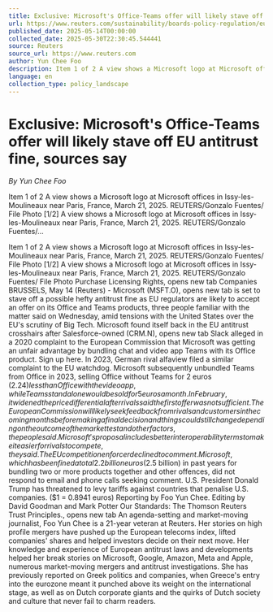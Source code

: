 ```yaml
---
title: Exclusive: Microsoft's Office-Teams offer will likely stave off EU antitrust fine, sources say
url: https://www.reuters.com/sustainability/boards-policy-regulation/eu-antitrust-regulators-accept-microsofts-office-teams-offer-sources-say-2025-05-14/
published_date: 2025-05-14T00:00:00
collected_date: 2025-05-30T22:30:45.544441
source: Reuters
source_url: https://www.reuters.com
author: Yun Chee Foo
description: Item 1 of 2 A view shows a Microsoft logo at Microsoft offices in Issy-les-Moulineaux near Paris, France, March 21, 2025. REUTERS/Gonzalo Fuentes/ File Photo [1/2] A view shows a Microsoft logo at Microsoft offices in Issy-les-Moulineaux near Paris, France, March 21, 2025. REUTERS/Gonzalo Fuentes/...
language: en
collection_type: policy_landscape
---
```


# Exclusive: Microsoft's Office-Teams offer will likely stave off EU antitrust fine, sources say

*By Yun Chee Foo*

Item 1 of 2 A view shows a Microsoft logo at Microsoft offices in Issy-les-Moulineaux near Paris, France, March 21, 2025. REUTERS/Gonzalo Fuentes/ File Photo [1/2] A view shows a Microsoft logo at Microsoft offices in Issy-les-Moulineaux near Paris, France, March 21, 2025. REUTERS/Gonzalo Fuentes/...

Item 1 of 2 A view shows a Microsoft logo at Microsoft offices in Issy-les-Moulineaux near Paris, France, March 21, 2025. REUTERS/Gonzalo Fuentes/ File Photo [1/2] A view shows a Microsoft logo at Microsoft offices in Issy-les-Moulineaux near Paris, France, March 21, 2025. REUTERS/Gonzalo Fuentes/ File Photo Purchase Licensing Rights, opens new tab Companies BRUSSELS, May 14 (Reuters) - Microsoft (MSFT.O), opens new tab is set to stave off a possible hefty antitrust fine as EU regulators are likely to accept an offer on its Office and Teams products, three people familiar with the matter said on Wednesday, amid tensions with the United States over the EU's scrutiny of Big Tech. Microsoft found itself back in the EU antitrust crosshairs after Salesforce-owned (CRM.N), opens new tab Slack alleged in a 2020 complaint to the European Commission that Microsoft was getting an unfair advantage by bundling chat and video app Teams with its Office product. Sign up here. In 2023, German rival alfaview filed a similar complaint to the EU watchdog. Microsoft subsequently unbundled Teams from Office in 2023, selling Office without Teams for 2 euros ($2.24) less than Office with the video app, while Teams standalone would be sold for 5 euros a month. In February, it widened the price differential after rivals said the first offer was not sufficient. The European Commission will likely seek feedback from rivals and customers in the coming months before making a final decision and things could still change depending on the outcome of the market test and other factors, the people said. Microsoft's proposal includes better interoperability terms to make it easier for rivals to compete, they said. The EU competition enforcer declined to comment. Microsoft, which has been fined a total 2.2 billion euros ($2.5 billion) in past years for bundling two or more products together and other offences, did not respond to email and phone calls seeking comment. U.S. President Donald Trump has threatened to levy tariffs against countries that penalise U.S. companies. ($1 = 0.8941 euros) Reporting by Foo Yun Chee. Editing by David Goodman and Mark Potter Our Standards: The Thomson Reuters Trust Principles., opens new tab An agenda-setting and market-moving journalist, Foo Yun Chee is a 21-year veteran at Reuters. Her stories on high profile mergers have pushed up the European telecoms index, lifted companies' shares and helped investors decide on their next move. Her knowledge and experience of European antitrust laws and developments helped her break stories on Microsoft, Google, Amazon, Meta and Apple, numerous market-moving mergers and antitrust investigations. She has previously reported on Greek politics and companies, when Greece's entry into the eurozone meant it punched above its weight on the international stage, as well as on Dutch corporate giants and the quirks of Dutch society and culture that never fail to charm readers.